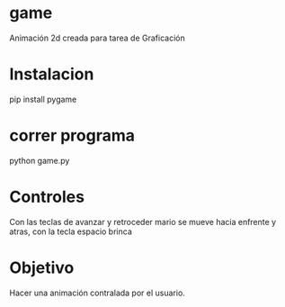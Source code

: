 # game
Animación 2d creada para tarea de Graficación

# Instalacion

pip install pygame

# correr programa

python game.py

# Controles 
Con las teclas de avanzar y retroceder mario se mueve hacia enfrente y atras, con la tecla espacio brinca

# Objetivo
Hacer una animación contralada por el usuario.
